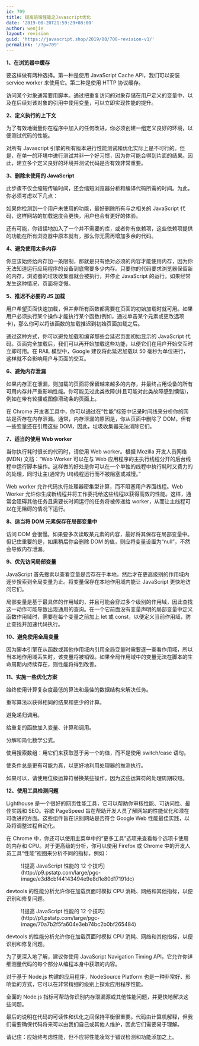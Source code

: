```yaml
---
id: 709
title: 提高前端性能之Javascript优化
date: '2019-08-20T21:59:29+08:00'
author: wenjie
layout: revision
guid: 'https://javascript.shop/2019/08/708-revision-v1/'
permalink: '/?p=709'
---
```


 **1、在浏览器中缓存**

 要这样做有两种选择。第一种是使用 JavaScript Cache API，我们可以安装 service worker 来使用它。第二种是使用 HTTP 协议缓存。

 访问某个对象通常要用脚本。通过把重复访问的对象存储在用户定义的变量中，以及在后续对该对象的引用中使用变量，可以立即实现性能的提升。

 **2、定义执行的上下文**

 为了有效地衡量你在程序中加入的任何改进，你必须创建一组定义良好的环境，以便测试代码的性能。

 对所有 Javascript 引擎的所有版本进行性能测试和优化实际上是不可行的。但是，在单一的环境中进行测试并非一个好习惯，因为你可能会得到片面的结果。因此，建立多个定义良好的环境并测试代码是否有效非常重要。

  **3、删除未使用的 JavaScript**

 此步骤不仅会缩短传输时间，还会缩短浏览器分析和编译代码所需的时间。为此，你必须考虑以下几点：

 如果你检测到一个用户未使用的功能，最好删除所有与之相关的 JavaScript 代码，这样网站的加载速度会更快，用户也会有更好的体验。

 还有可能，你错误地加入了一个并不需要的库，或者你有依赖项，这些依赖项提供的功能在所有浏览器中原本就有，那么你无需再增加多余的代码。

  **4、避免使用太多内存**

 你应该始终给内存加一条限制，那就是只有绝对必须的内容才能使用内存，因为你无法知道运行应用程序的设备到底需要多少内存。只要你的代码要求浏览器保留新的内存，浏览器的垃圾收集器就会被执行，并停止 JavaScript 的运行。如果经常发生这种情况，页面将变慢。

 **5、推迟不必要的 JS 加载**

 用户希望页面快速加载，但并非所有函数都需要在页面的初始加载时就可用。如果用户必须执行某个操作才能执行某个函数(例如，通过单击某个元素或更改选项卡)，那么你可以将该函数的加载推迟到初始页面加载之后。

 通过这种方式，你可以避免加载和编译那些会延迟页面初始显示的 JavaScript 代码。页面完全加载后，我们可以再开始加载这些功能，以便它们在用户开始交互时立即可用。在 RAIL 模型中，Google 建议将此延迟加载以 50 毫秒为单位进行，这样就不会影响用户与页面的交互。

 **6、避免内存泄漏**

 如果内存正在泄漏，则加载的页面将保留越来越多的内存，并最终占用设备的所有可用内存并严重影响性能。你可能见过此类故障(并且可能对此类故障感到懊恼)，例如在带有轮播或图像滑动条的页面上。

 在 Chrome 开发者工具中，你可以通过在“性能”标签中记录时间线来分析你的网站是否存在内存泄漏。通常，内存泄漏的原因是，你从页面中删除了 DOM，但有一些变量还在引用这些 DOM，因此，垃圾收集器无法消除它们。

 **7、适当的使用 Web worker**

 当你执行耗时很长的代码时，请使用 Web worker。根据 Mozilla 开发人员网络 (MDN) 文档：“Web Worker 可以在与 Web 应用程序的主执行线程分开的后台线程中运行脚本操作。这样做的好处是你可以在一个单独的线程中执行耗时又费力的的处理，同时让主(通常为 UI)线程运行而不被阻塞或减慢。”

 Web worker 允许代码执行处理器密集型计算，而不阻塞用户界面线程。Web Worker 允许你生成新线程并将工作委托给这些线程以获得高效的性能。这样，通常会阻碍其他任务且需要长时间运行的任务将被传递给 worker，从而让主线程可以在无阻碍的情况下运行。

 **8、适当将 DOM 元素保存在局部变量中**

 访问 DOM 会很慢。如果要多次读取某元素的内容，最好将其保存在局部变量中。但记住重要的是，如果稍后你会删除 DOM 的值，则应将变量设置为“null”，不然会导致内存泄漏。

 **9、优先访问局部变量**

 JavaScript 首先搜索以查看变量是否存在于本地，然后才在更高级别的作用域内逐步搜索到全局变量为止。将变量保存在本地作用域内能让 JavaScript 更快地访问它们。

 局部变量是基于最具体的作用域的，并且可能会穿过多个级别的作用域，因此查找这一动作可能导致出现通用的查询。在一个它前面没有变量声明的局部变量中定义函数作用域时，需要在每个变量之前加上 let 或 const，以便定义当前作用域，防止查找并加速代码执行。

 **10、避免使用全局变量**

 因为脚本引擎在从函数或其他作用域内引用全局变量时需要逐一查看作用域，所以当本地作用域丢失时，该变量将被销毁。如果全局作用域中的变量无法在脚本的生命周期内持续存在，则性能将得到改善。

 **11、实施一些优化方案**

 始终使用计算复杂度最低的算法和最佳的数据结构来解决任务。

 重写算法以获得相同的结果和更少的计算。

 避免递归调用。

 给重复的函数加入变量、计算和调用。

 分解和简化数学公式。

 使用搜索数组：用它们来获取基于另一个的值，而不是使用 switch/case 语句。

 使条件总是更有可能为真，以更好地利用处理器的推测执行。

 如果可以，请使用位级运算符替换某些操作，因为这些运算符的处理周期较短。

 **12、使用工具检测问题**

 Lighthouse 是一个很好的网页性能工具，它可以帮助你审核性能、可访问性、最佳实践和 SEO。谷歌 PageSpeed 旨在帮助开发人员了解网站的性能优化和潜在可改进的方面。这些组件旨在识别网站是否符合 Google Web 性能最佳实践，以及将调整过程自动化。

 在 Chrome 中，你还可以使用主菜单中的“更多工具”选项来查看每个选项卡使用的内存和 CPU。对于更高级的分析，你可以使用 Firefox 或 Chrome 中的开发人员工具“性能”视图来分析不同的指标，例如：

<figure class="wp-block-image">![提高 JavaScript 性能的 12 个技巧](http://p9.pstatp.com/large/pgc-image/e3d8cbf44143494e9e8d1e80d17191dc)</figure>devtools 的性能分析允许你在加载页面时模拟 CPU 消耗、网络和其他指标，以便识别和修复问题。

<figure class="wp-block-image">![提高 JavaScript 性能的 12 个技巧](http://p1.pstatp.com/large/pgc-image/70a7b2f5fa604e3eb74bc2b0bf265484)</figure> devtools 的性能分析允许你在加载页面时模拟 CPU 消耗、网络和其他指标，以便识别和修复问题。

 为了更深入地了解，建议你使用 JavaScript Navigation Timing API，它允许你详细测量代码的每个部分从编程本身中获取的内容。

 对于基于 Node.js 构建的应用程序，NodeSource Platform 也是一种非常好、影响低的方式，它可以在非常精细的级别上探索应用程序性能。

 全面的 Node.js 指标可帮助你识别内存泄漏源或其他性能问题，并更快地解决这些问题。

 最后的说明在代码的可读性和优化之间保持平衡很重要。代码由计算机解释，但我们需要确保代码将来可以由我们自己或其他人维护，因此它们需要易于理解。

 请记住：应始终考虑性能，但不应将性能凌驾于错误检测和功能添加之上。